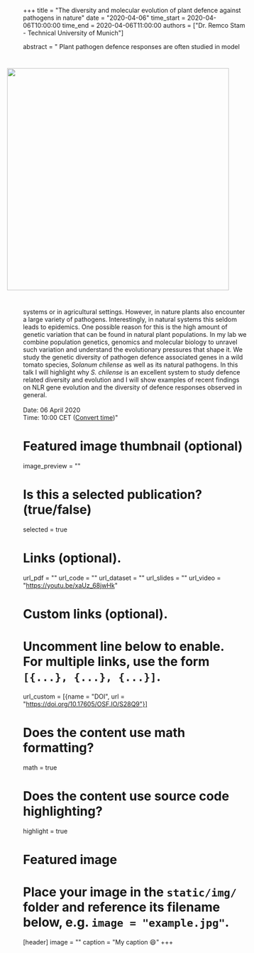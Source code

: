 +++
title = "The diversity and molecular evolution of plant defence against pathogens in nature"
date = "2020-04-06"
time_start = 2020-04-06T10:00:00
time_end = 2020-04-06T11:00:00
authors = ["Dr. Remco Stam - Technical University of Munich"]

abstract = "<img src = '/img/seminars/remco-stam.png' width = 500 align = right style = 'padding:40px'> Plant pathogen defence responses are often studied in model systems or in agricultural settings. However, in nature plants also encounter a large variety of pathogens. Interestingly, in natural systems this seldom leads to epidemics. One possible reason for this is the high amount of genetic variation that can be found in natural plant populations. In my lab we combine population genetics, genomics and molecular biology to unravel such variation and understand the evolutionary pressures that shape it. We study the genetic diversity of pathogen defence associated genes in a wild tomato species, *Solanum chilense* as well as its natural pathogens. In this talk I will highlight why *S. chilense* is an excellent system to study defence related diversity and evolution and I will show examples of recent findings on NLR gene evolution and the diversity of defence responses observed in general. <br /><br />Date: 06 April 2020 <br /> Time: 10:00 CET ([Convert time](https://www.timeanddate.com/worldclock/fixedtime.html?msg=Remco+Stam%3A+The+diversity+and+molecular+evolution+of+plant+defence+against+pathogens+in+nature&iso=20200406T10&p1=37&ah=1))"

# Featured image thumbnail (optional)
image_preview = ""

# Is this a selected publication? (true/false)
selected = true

# Links (optional).
url_pdf = ""
url_code = ""
url_dataset = ""
url_slides = ""
url_video = "https://youtu.be/xaUz_68jwHk"

# Custom links (optional).
#   Uncomment line below to enable. For multiple links, use the form `[{...}, {...}, {...}]`.
url_custom = [{name = "DOI", url = "https://doi.org/10.17605/OSF.IO/S28Q9"}]

# Does the content use math formatting?
math = true

# Does the content use source code highlighting?
highlight = true

# Featured image
# Place your image in the `static/img/` folder and reference its filename below, e.g. `image = "example.jpg"`.
[header]
image = ""
caption = "My caption :smile:"
+++
